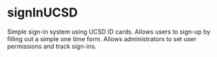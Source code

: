 # signInUCSD
Simple sign-in system using UCSD ID cards. Allows users to sign-up by filling out a simple one time form. Allows administrators to set user permissions and track sign-ins.

